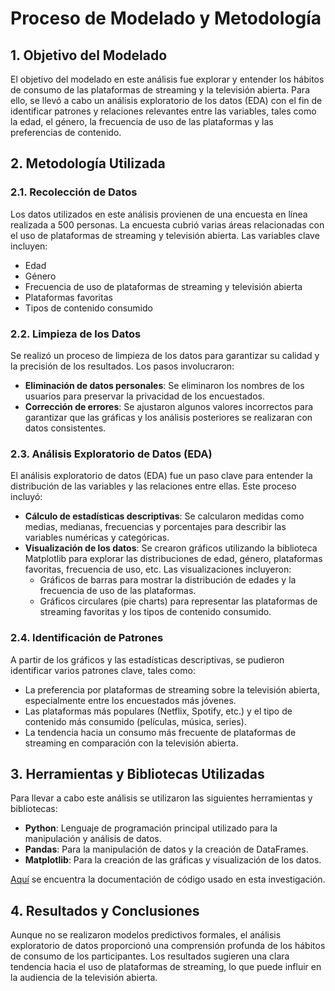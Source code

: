 # Proceso de Modelado y Metodología

## 1. Objetivo del Modelado

El objetivo del modelado en este análisis fue explorar y entender los hábitos de consumo de las plataformas de streaming y la televisión abierta. Para ello, se llevó a cabo un análisis exploratorio de los datos (EDA) con el fin de identificar patrones y relaciones relevantes entre las variables, tales como la edad, el género, la frecuencia de uso de las plataformas y las preferencias de contenido.

## 2. Metodología Utilizada

### 2.1. Recolección de Datos
Los datos utilizados en este análisis provienen de una encuesta en línea realizada a 500 personas. La encuesta cubrió varias áreas relacionadas con el uso de plataformas de streaming y televisión abierta. Las variables clave incluyen:
- Edad
- Género
- Frecuencia de uso de plataformas de streaming y televisión abierta
- Plataformas favoritas
- Tipos de contenido consumido

### 2.2. Limpieza de los Datos
Se realizó un proceso de limpieza de los datos para garantizar su calidad y la precisión de los resultados. Los pasos involucraron:
- **Eliminación de datos personales**: Se eliminaron los nombres de los usuarios para preservar la privacidad de los encuestados.
- **Corrección de errores**: Se ajustaron algunos valores incorrectos para garantizar que las gráficas y los análisis posteriores se realizaran con datos consistentes.

### 2.3. Análisis Exploratorio de Datos (EDA)
El análisis exploratorio de datos (EDA) fue un paso clave para entender la distribución de las variables y las relaciones entre ellas. Este proceso incluyó:
- **Cálculo de estadísticas descriptivas**: Se calcularon medidas como medias, medianas, frecuencias y porcentajes para describir las variables numéricas y categóricas.
- **Visualización de los datos**: Se crearon gráficos utilizando la biblioteca Matplotlib para explorar las distribuciones de edad, género, plataformas favoritas, frecuencia de uso, etc. Las visualizaciones incluyeron:
  - Gráficos de barras para mostrar la distribución de edades y la frecuencia de uso de las plataformas.
  - Gráficos circulares (pie charts) para representar las plataformas de streaming favoritas y los tipos de contenido consumido.

### 2.4. Identificación de Patrones
A partir de los gráficos y las estadísticas descriptivas, se pudieron identificar varios patrones clave, tales como:
- La preferencia por plataformas de streaming sobre la televisión abierta, especialmente entre los encuestados más jóvenes.
- Las plataformas más populares (Netflix, Spotify, etc.) y el tipo de contenido más consumido (películas, música, series).
- La tendencia hacia un consumo más frecuente de plataformas de streaming en comparación con la televisión abierta.

## 3. Herramientas y Bibliotecas Utilizadas

Para llevar a cabo este análisis se utilizaron las siguientes herramientas y bibliotecas:
- **Python**: Lenguaje de programación principal utilizado para la manipulación y análisis de datos.
- **Pandas**: Para la manipulación de datos y la creación de DataFrames.
- **Matplotlib**: Para la creación de las gráficas y visualización de los datos.

[Aquí](src/documentacion_codigo.md) se encuentra la documentación de código usado en esta investigación.
  
## 4. Resultados y Conclusiones
Aunque no se realizaron modelos predictivos formales, el análisis exploratorio de datos proporcionó una comprensión profunda de los hábitos de consumo de los participantes. Los resultados sugieren una clara tendencia hacia el uso de plataformas de streaming, lo que puede influir en la audiencia de la televisión abierta.

